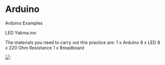 # Arduino
Arduino Examples


LED Yakma.ino

The materials you need to carry out this practice are:
1 x Arduino
8 x LED
8 x 220 Ohm Resistance
1 x Breadboard

![](https://gelecegiyazanlar.turkcell.com.tr/sites/default/files/icerik/arduinotemel_002.jpg)

